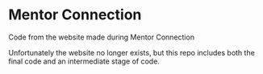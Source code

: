 # Mentor Connection
Code from the website made during Mentor Connection

Unfortunately the website no longer exists, but this 
repo includes both the final code and an intermediate
stage of code.
